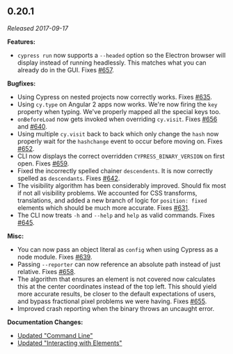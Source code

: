 ## 0.20.1

_Released 2017-09-17_

**Features:**

- `cypress run` now supports a `--headed` option so the Electron browser will
  display instead of running headlessly. This matches what you can already do in
  the GUI. Fixes [#657](https://github.com/cypress-io/cypress/issues/657).

**Bugfixes:**

- Using Cypress on nested projects now correctly works. Fixes
  [#635](https://github.com/cypress-io/cypress/issues/635).
- Using `cy.type` on Angular 2 apps now works. We're now firing the `key`
  property when typing. We've properly mapped all the special keys too.
- `onBeforeLoad` now gets invoked when overriding `cy.visit`. Fixes
  [#656](https://github.com/cypress-io/cypress/issues/656) and
  [#640](https://github.com/cypress-io/cypress/issues/640).
- Using multiple `cy.visit` back to back which only change the `hash` now
  properly wait for the `hashchange` event to occur before moving on. Fixes
  [#652](https://github.com/cypress-io/cypress/issues/652).
- CLI now displays the correct overridden `CYPRESS_BINARY_VERSION` on first
  open. Fixes [#659](https://github.com/cypress-io/cypress/issues/659).
- Fixed the incorrectly spelled chainer `descendents`. It is now correctly
  spelled as `descendants`. Fixes
  [#642](https://github.com/cypress-io/cypress/issues/642).
- The visibility algorithm has been considerably improved. Should fix most if
  not all visibility problems. We accounted for CSS transforms, translations,
  and added a new branch of logic for `position: fixed` elements which should be
  much more accurate. Fixes
  [#631](https://github.com/cypress-io/cypress/issues/631).
- The CLI now treats `-h` and `--help` and `help` as valid commands. Fixes
  [#645](https://github.com/cypress-io/cypress/issues/645).

**Misc:**

- You can now pass an object literal as `config` when using Cypress as a node
  module. Fixes [#639](https://github.com/cypress-io/cypress/issues/639).
- Passing `--reporter` can now reference an absolute path instead of just
  relative. Fixes [#658](https://github.com/cypress-io/cypress/issues/658).
- The algorithm that ensures an element is not covered now calculates this at
  the center coordinates instead of the top left. This should yield more
  accurate results, be closer to the default expectations of users, and bypass
  fractional pixel problems we were having. Fixes
  [#655](https://github.com/cypress-io/cypress/issues/655).
- Improved crash reporting when the binary throws an uncaught error.

**Documentation Changes:**

- [Updated "Command Line"](/guides/guides/command-line)
- [Updated "Interacting with Elements"](/guides/core-concepts/interacting-with-elements)
